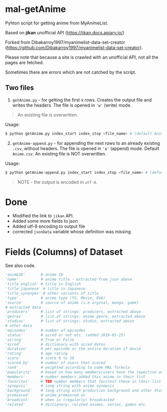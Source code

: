 # mal-getAnime
Pyhton script for getting anime from MyAnimeList.

Based on **jikan** unofficial API (https://jikan.docs.apiary.io/) 

Forked from Dibakarroy1997/myanimelist-data-set-creator (https://github.com/Dibakarroy1997/myanimelist-data-set-creator).

Please note that because a site is crawled with an unofficial API, not all the pages are fetched. 

Sometimes there are errors which are not catched by the script.

## Two files
1. `getAnime.py` - for getting the first x rows. Creates the output file and writes the headers. The file is opened in `'w'` (write) mode. 
> An existing file is overwritten.

Usage:
```bash
$ python getAnime.py index_start index_stop <file_name> # (default Anime.csv>)
```


2. `getAnime-append.py` - for appending the next rows to an already existing `.csv`, without headers. The file is opened in `'a'` (append) mode. Default `Anime.csv`. An existing file is NOT overwritten.


Usage:
```bash
$ python getAnime-append.py index_start index_stop <file_name> # (default Anime.csv>)
```
> NOTE - the output is encoded in `utf-8`.

# Done
* Modified the link to `jikan` API.
* Added some more fields to json
* Added utf-8 encoding to output file
* corrected `jsonData` variable whose definition was missing

# Fields (Columns) of Dataset

See also code.
 
```python
'animeID'       # anime ID
'name'          # anime title - extracted from json above
'title_english' # title in English
'title_japanese' # title in Japanese
'title_synonyms' # other variants of title
'type'          # anime type (TV, Movie, OVA)
'source'        # source of anime (i.e orginal, manga, game)
# extracted data
'producers'     # list of strings: producers, extracted above
'genres'        # list of strings: anime genre, extracted above
'studios'       # list of strings: studio, extracted above
# other data
'episodes'      # number of episodes
'status'        # aired or not etc. (added 2019-01-25)
'airing'        # True or False
'aired'         # dictionary with aired dates
'duration'      # per episode or the entire duration if movie
'rating'        # age rating
'score'         # score 0 to 10
'scored_by'     # number of users that scored
'rank'          # weighted according to some MAL formula
'popularity'    # based on how many members/users have the repective anime in their list
'members'       # number members added this anime in their list
'favorites'     # TBD number members that favitest these in their list
'synopsis'      # long string with anime synopsis
'background'    # long string with production background and other things
'premiered'     # anime premiered on
'broadcast'     # when is (regularly) broadcasted
'related'       # dictionary: related animes, series, games etc.
```
